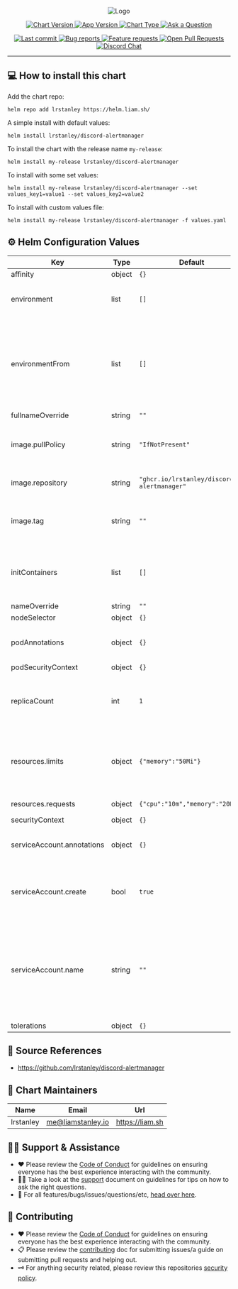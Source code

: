 <p align="center">
  <img title="Logo" src="https://liam.sh/-/gh/svg?title=discord-alertmanager&description=AlertManager Discord Bot&layout=left&icon=simple-icons%3Ahelm&icon.height=100&font=1.15&bg=topography&bgcolor=rgba(2%2C+0%2C+26%2C+1)"></img>
</p>

<p align="center">
  <a href="https://github.com/lrstanley/helm-charts/blob/master/charts/discord-alertmanager/Chart.yaml">
    <img title="Chart Version" src="https://img.shields.io/badge/chart%20version-1.0.6-blue?style=flat-square">
  </a>
  <a href="https://github.com/lrstanley/helm-charts/blob/master/charts/discord-alertmanager/Chart.yaml">
    <img title="App Version" src="https://img.shields.io/badge/app%20version-1.0.0-blue?style=flat-square">
  </a>
  <a href="https://github.com/lrstanley/helm-charts/blob/master/charts/discord-alertmanager/Chart.yaml">
    <img title="Chart Type" src="https://img.shields.io/badge/chart%20type-application-blue?style=flat-square">
  </a>
  <a href="https://github.com/lrstanley/helm-charts/discussions/new?category=q-a">
    <img title="Ask a Question" src="https://img.shields.io/badge/support-ask_a_question!-blue?style=flat-square">
  </a>
</p>

<p align="center">
  <a href="https://github.com/lrstanley/helm-charts/commits/master">
    <img title="Last commit" src="https://img.shields.io/github/last-commit/lrstanley/helm-charts?style=flat-square">
  </a>
  <a href="https://github.com/lrstanley/helm-charts/issues?q=is:open+is:issue+label:bug">
    <img title="Bug reports" src="https://img.shields.io/github/issues/lrstanley/helm-charts/bug?label=issues&style=flat-square">
  </a>
  <a href="https://github.com/lrstanley/helm-charts/issues?q=is:open+is:issue+label:enhancement">
    <img title="Feature requests" src="https://img.shields.io/github/issues/lrstanley/helm-charts/enhancement?label=feature%20requests&style=flat-square">
  </a>
  <a href="https://github.com/lrstanley/helm-charts/pulls">
    <img title="Open Pull Requests" src="https://img.shields.io/github/issues-pr/lrstanley/helm-charts?label=prs&style=flat-square">
  </a>
  <a href="https://liam.sh/chat"><img src="https://img.shields.io/badge/discord-bytecord-blue.svg?style=flat-square" title="Discord Chat"></a>
</p>

-----------------------------------

<!-- template:begin:header -->
<!-- template:end:header -->

## :computer: How to install this chart

Add the chart repo:

```console
helm repo add lrstanley https://helm.liam.sh/
```

A simple install with default values:

```console
helm install lrstanley/discord-alertmanager
```

To install the chart with the release name `my-release`:

```console
helm install my-release lrstanley/discord-alertmanager
```

To install with some set values:

```console
helm install my-release lrstanley/discord-alertmanager --set values_key1=value1 --set values_key2=value2
```

To install with custom values file:

```console
helm install my-release lrstanley/discord-alertmanager -f values.yaml
```

## :gear: Helm Configuration Values

| Key | Type | Default | Description |
|-----|------|---------|-------------|
| affinity | object | `{}` |  |
| environment | list | `[]` | environment variables to set in the deployment. |
| environmentFrom | list | `[]` | have an existing secret or config-map that contains sensitive env vars? supply the name here. |
| fullnameOverride | string | `""` |  |
| image.pullPolicy | string | `"IfNotPresent"` | the image pull policy (generally shouldn't be changed). |
| image.repository | string | `"ghcr.io/lrstanley/discord-alertmanager"` | the image repository to pull from. |
| image.tag | string | `""` | image tag to use. defaults to the chart's appVersion. |
| initContainers | list | `[]` | additional init containers to add to the deployment. |
| nameOverride | string | `""` |  |
| nodeSelector | object | `{}` |  |
| podAnnotations | object | `{}` | annotations to append to the deployment. |
| podSecurityContext | object | `{}` |  |
| replicaCount | int | `1` | number of replicas; this should generally always be 1. |
| resources.limits | object | `{"memory":"50Mi"}` | resource limits. generally don't recommend applying a limit on cpu. |
| resources.requests | object | `{"cpu":"10m","memory":"20Mi"}` | resource requests. |
| securityContext | object | `{}` |  |
| serviceAccount.annotations | object | `{}` | annotations to add to the service account. |
| serviceAccount.create | bool | `true` | specifies whether a service account should be created. |
| serviceAccount.name | string | `""` | the name of the service account to use. if not set and create is true, a name is generated using the fullname template. |
| tolerations | object | `{}` |  |

## :toolbox: Source References

* <https://github.com/lrstanley/discord-alertmanager>

## :wave: Chart Maintainers

| Name | Email | Url |
| ---- | ------ | --- |
| lrstanley | <me@liamstanley.io> | <https://liam.sh> |

## :raising_hand_man: Support & Assistance

* :heart: Please review the [Code of Conduct](/.github/CODE_OF_CONDUCT.md) for
     guidelines on ensuring everyone has the best experience interacting with
     the community.
* :raising_hand_man: Take a look at the [support](/.github/SUPPORT.md) document on
     guidelines for tips on how to ask the right questions.
* :lady_beetle: For all features/bugs/issues/questions/etc, [head over here](https://github.com/lrstanley/helm-charts/issues/new/choose).

## :handshake: Contributing

* :heart: Please review the [Code of Conduct](/.github/CODE_OF_CONDUCT.md) for guidelines
     on ensuring everyone has the best experience interacting with the
    community.
* :clipboard: Please review the [contributing](/.github/CONTRIBUTING.md) doc for submitting
     issues/a guide on submitting pull requests and helping out.
* :old_key: For anything security related, please review this repositories [security policy](https://github.com/lrstanley/helm-charts/security/policy).
